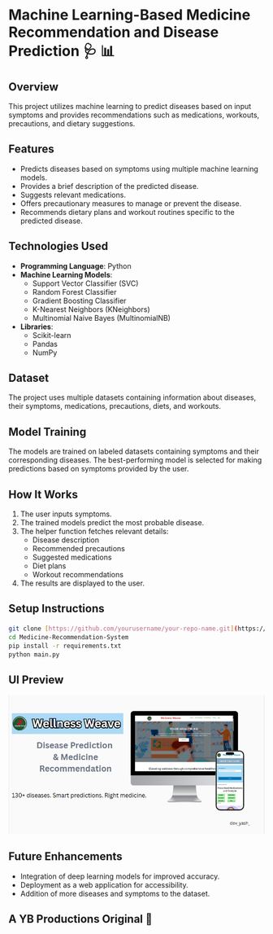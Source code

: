 # Machine Learning-Based Medicine Recommendation and Disease Prediction 🩺 📊

## Overview
This project utilizes machine learning to predict diseases based on input symptoms and provides recommendations such as medications, workouts, precautions, and dietary suggestions.

## Features 
- Predicts diseases based on symptoms using multiple machine learning models.
- Provides a brief description of the predicted disease.
- Suggests relevant medications.
- Offers precautionary measures to manage or prevent the disease.
- Recommends dietary plans and workout routines specific to the predicted disease.

## Technologies Used
- **Programming Language**: Python
- **Machine Learning Models**:
  - Support Vector Classifier (SVC)
  - Random Forest Classifier
  - Gradient Boosting Classifier
  - K-Nearest Neighbors (KNeighbors)
  - Multinomial Naive Bayes (MultinomialNB)
- **Libraries**:
  - Scikit-learn
  - Pandas
  - NumPy

## Dataset
The project uses multiple datasets containing information about diseases, their symptoms, medications, precautions, diets, and workouts.

## Model Training
The models are trained on labeled datasets containing symptoms and their corresponding diseases. The best-performing model is selected for making predictions based on symptoms provided by the user.

## How It Works
1. The user inputs symptoms.
2. The trained models predict the most probable disease.
3. The helper function fetches relevant details:
   - Disease description
   - Recommended precautions
   - Suggested medications
   - Diet plans
   - Workout recommendations
4. The results are displayed to the user.



## Setup Instructions
```bash
git clone [https://github.com/yourusername/your-repo-name.git](https://github.com/Yash-Bandal/Medicine-Recommendation-System.git)
cd Medicine-Recommendation-System
pip install -r requirements.txt
python main.py
```

## UI Preview
![ui](https://github.com/Yash-Bandal/Medicine-Recommendation-System/blob/ad25707f9eff50c8545dcf9bab6ce7db429542ea/ML-Medicine%20Recommendation%20System/imag/med.PNG) 

## Future Enhancements
- Integration of deep learning models for improved accuracy.
- Deployment as a web application for accessibility.
- Addition of more diseases and symptoms to the dataset.

## A YB Productions Original 💊 


